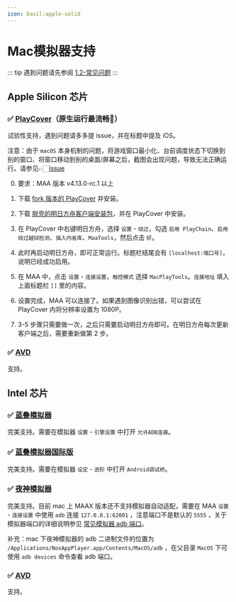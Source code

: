 ```yaml
---
icon: basil:apple-solid
---
```

# Mac模拟器支持

::: tip
遇到问题请先参阅 [1.2-常见问题](1.2-常见问题.md)
:::
## Apple Silicon 芯片

### ✅ [PlayCover](https://playcover.io)（原生运行最流畅🚀）

试验性支持，遇到问题请多多提 issue，并在标题中提及 iOS。

注意：由于 `macOS` 本身机制的问题，将游戏窗口最小化、台前调度状态下切换到别的窗口、将窗口移动到别的桌面/屏幕之后，截图会出现问题，导致无法正确运行。请参见👉🏻️[issue](https://github.com/MaaAssistantArknights/MaaAssistantArknights/issues/4371#issuecomment-1527977512)

0. 要求：MAA 版本 v4.13.0-rc.1 以上

1. 下载 [fork 版本的 PlayCover](https://github.com/hguandl/PlayCover/releases) 并安装。

2. 下载 [脱壳的明日方舟客户端安装包](https://decrypt.day/app/id1454663939)，并在 PlayCover 中安装。

3. 在 PlayCover 中右键明日方舟，选择 `设置` - `绕过`，勾选 `启用 PlayChain`、`启用绕过越狱检测`、`插入内省库`、`MaaTools`，然后点击 `好`。

4. 此时再启动明日方舟，即可正常运行。标题栏结尾会有 `[localhost:端口号]`，说明已经成功启用。

5. 在 MAA 中，点击 `设置` - `连接设置`，`触控模式` 选择 `MacPlayTools`。`连接地址` 填入上面标题栏 `[]` 里的内容。

6. 设置完成，MAA 可以连接了。如果遇到图像识别出错，可以尝试在 PlayCover 内将分辨率设置为 1080P。

7. 3-5 步骤只需要做一次，之后只需要启动明日方舟即可。在明日方舟每次更新客户端之后，需要重新做第 2 步。

### ✅ [AVD](https://developer.android.com/studio/run/managing-avds)

支持。

## Intel 芯片

### ✅ [蓝叠模拟器](https://www.bluestacks.cn/)

完美支持。需要在模拟器 `设置` - `引擎设置` 中打开 `允许ADB连接`。

### ✅ [蓝叠模拟器国际版](https://www.bluestacks.com/tw/index.html)

完美支持。需要在模拟器 `设定` - `进阶` 中打开 `Android调试桥`。

### ✅ [夜神模拟器](https://www.yeshen.com/)

完美支持。目前 mac 上 MAAX 版本还不支持模拟器自动适配，需要在 MAA `设置` - `连接设置` 中使用 `adb` 连接 `127.0.0.1:62001` ，注意端口不是默认的 `5555` ，关于模拟器端口的详细说明参见 [常见模拟器 adb 端口](1.2-常见问题.md#常见安卓模拟器adb端口)。

补充：mac 下夜神模拟器的 adb 二进制文件的位置为 `/Applications/NoxAppPlayer.app/Contents/MacOS/adb` ，在父目录 `MacOS` 下可使用 `adb devices` 命令查看 adb 端口。

### ✅ [AVD](https://developer.android.com/studio/run/managing-avds)

支持。

